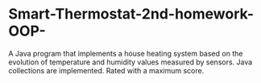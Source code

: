 # Smart-Thermostat-2nd-homework-OOP-
A Java program that implements a house heating system based on the evolution of temperature and humidity values measured by sensors. Java collections are implemented. Rated with a maximum score.
